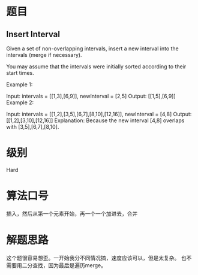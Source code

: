 # 题目
## Insert Interval
Given a set of non-overlapping intervals, insert a new interval into the intervals (merge if necessary).

You may assume that the intervals were initially sorted according to their start times.

Example 1:

Input: intervals = [[1,3],[6,9]], newInterval = [2,5]
Output: [[1,5],[6,9]]
Example 2:

Input: intervals = [[1,2],[3,5],[6,7],[8,10],[12,16]], newInterval = [4,8]
Output: [[1,2],[3,10],[12,16]]
Explanation: Because the new interval [4,8] overlaps with [3,5],[6,7],[8,10].
             
# 级别 
Hard

# 算法口号
插入，然后从第一个元素开始，再一个一个加进去，合并

# 解题思路
这个题很容易想歪。一开始我分不同情况搞，速度应该可以，但是太复杂。
也不需要用二分查找，因为最后是遍历merge。

